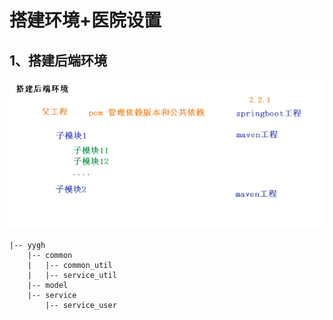 # 搭建环境+医院设置

## 1、搭建后端环境

![image-20210315153505417](环境+医院设置.assets/image-20210315153505417.png)

```
|-- yygh
    |-- common
    |   |-- common_util
    |   |-- service_util
    |-- model
    |-- service
        |-- service_user
```

